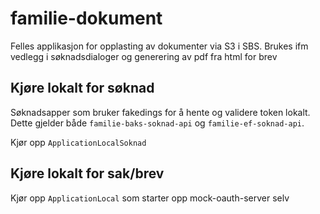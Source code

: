 # familie-dokument
Felles applikasjon for opplasting av dokumenter via S3 i SBS. 
Brukes ifm vedlegg i søknadsdialoger og generering av pdf fra html for brev

## Kjøre lokalt for søknad
Søknadsapper som bruker fakedings for å hente og validere token lokalt. Dette gjelder både `familie-baks-soknad-api` og `familie-ef-soknad-api`.

Kjør opp `ApplicationLocalSoknad`

## Kjøre lokalt for sak/brev
Kjør opp `ApplicationLocal` som starter opp mock-oauth-server selv